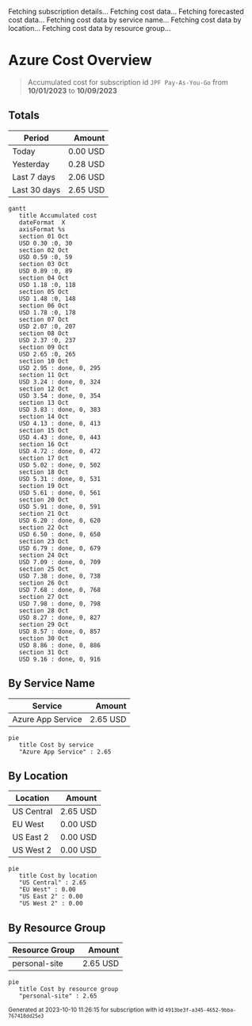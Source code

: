 Fetching subscription details...
Fetching cost data...
Fetching forecasted cost data...
Fetching cost data by service name...
Fetching cost data by location...
Fetching cost data by resource group...
# Azure Cost Overview

> Accumulated cost for subscription id `JPF Pay-As-You-Go` from **10/01/2023** to **10/09/2023**

## Totals

|Period|Amount|
|---|---:|
|Today|0.00 USD|
|Yesterday|0.28 USD|
|Last 7 days|2.06 USD|
|Last 30 days|2.65 USD|

```mermaid
gantt
   title Accumulated cost
   dateFormat  X
   axisFormat %s
   section 01 Oct
   USD 0.30 :0, 30
   section 02 Oct
   USD 0.59 :0, 59
   section 03 Oct
   USD 0.89 :0, 89
   section 04 Oct
   USD 1.18 :0, 118
   section 05 Oct
   USD 1.48 :0, 148
   section 06 Oct
   USD 1.78 :0, 178
   section 07 Oct
   USD 2.07 :0, 207
   section 08 Oct
   USD 2.37 :0, 237
   section 09 Oct
   USD 2.65 :0, 265
   section 10 Oct
   USD 2.95 : done, 0, 295
   section 11 Oct
   USD 3.24 : done, 0, 324
   section 12 Oct
   USD 3.54 : done, 0, 354
   section 13 Oct
   USD 3.83 : done, 0, 383
   section 14 Oct
   USD 4.13 : done, 0, 413
   section 15 Oct
   USD 4.43 : done, 0, 443
   section 16 Oct
   USD 4.72 : done, 0, 472
   section 17 Oct
   USD 5.02 : done, 0, 502
   section 18 Oct
   USD 5.31 : done, 0, 531
   section 19 Oct
   USD 5.61 : done, 0, 561
   section 20 Oct
   USD 5.91 : done, 0, 591
   section 21 Oct
   USD 6.20 : done, 0, 620
   section 22 Oct
   USD 6.50 : done, 0, 650
   section 23 Oct
   USD 6.79 : done, 0, 679
   section 24 Oct
   USD 7.09 : done, 0, 709
   section 25 Oct
   USD 7.38 : done, 0, 738
   section 26 Oct
   USD 7.68 : done, 0, 768
   section 27 Oct
   USD 7.98 : done, 0, 798
   section 28 Oct
   USD 8.27 : done, 0, 827
   section 29 Oct
   USD 8.57 : done, 0, 857
   section 30 Oct
   USD 8.86 : done, 0, 886
   section 31 Oct
   USD 9.16 : done, 0, 916
```

## By Service Name

|Service|Amount|
|---|---:|
|Azure App Service|2.65 USD|

```mermaid
pie
   title Cost by service
   "Azure App Service" : 2.65
```

## By Location

|Location|Amount|
|---|---:|
|US Central|2.65 USD|
|EU West|0.00 USD|
|US East 2|0.00 USD|
|US West 2|0.00 USD|

```mermaid
pie
   title Cost by location
   "US Central" : 2.65
   "EU West" : 0.00
   "US East 2" : 0.00
   "US West 2" : 0.00
```

## By Resource Group

|Resource Group|Amount|
|---|---:|
|personal-site|2.65 USD|

```mermaid
pie
   title Cost by resource group
   "personal-site" : 2.65
```

<sup>Generated at 2023-10-10 11:26:15 for subscription with id `4913be3f-a345-4652-9bba-767418dd25e3`</sup>
